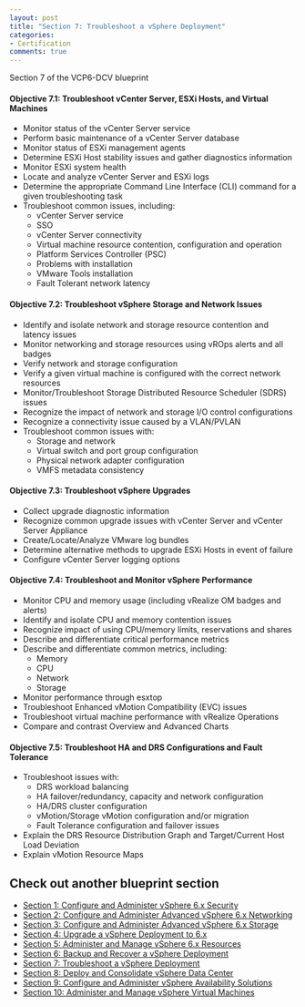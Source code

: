 ```yaml
---
layout: post
title: "Section 7: Troubleshoot a vSphere Deployment"
categories:
- Certification
comments: true
---
```

Section 7 of the VCP6-DCV blueprint

#### Objective 7.1: Troubleshoot vCenter Server, ESXi Hosts, and Virtual Machines
- Monitor status of the vCenter Server service
- Perform basic maintenance of a vCenter Server database
- Monitor status of ESXi management agents
- Determine ESXi Host stability issues and gather diagnostics information
- Monitor ESXi system health
- Locate and analyze vCenter Server and ESXi logs
- Determine the appropriate Command Line Interface (CLI) command for a given troubleshooting task
- Troubleshoot common issues, including:
  - vCenter Server service
  - SSO
  - vCenter Server connectivity
  - Virtual machine resource contention, configuration and operation
  - Platform Services Controller (PSC)
  - Problems with installation
  - VMware Tools installation
  - Fault Tolerant network latency

#### Objective 7.2: Troubleshoot vSphere Storage and Network Issues
- Identify and isolate network and storage resource contention and latency issues
- Monitor networking and storage resources using vROps alerts and all badges
- Verify network and storage configuration
- Verify a given virtual machine is configured with the correct network resources
- Monitor/Troubleshoot Storage Distributed Resource Scheduler (SDRS) issues
- Recognize the impact of network and storage I/O control configurations
- Recognize a connectivity issue caused by a VLAN/PVLAN
- Troubleshoot common issues with:
  - Storage and network
  - Virtual switch and port group configuration
  - Physical network adapter configuration
  - VMFS metadata consistency

#### Objective 7.3: Troubleshoot vSphere Upgrades
- Collect upgrade diagnostic information
- Recognize common upgrade issues with vCenter Server and vCenter Server Appliance
- Create/Locate/Analyze VMware log bundles
- Determine alternative methods to upgrade ESXi Hosts in event of failure
- Configure vCenter Server logging options

#### Objective 7.4: Troubleshoot and Monitor vSphere Performance
- Monitor CPU and memory usage (including vRealize OM badges and alerts)
- Identify and isolate CPU and memory contention issues
- Recognize impact of using CPU/memory limits, reservations and shares
- Describe and differentiate critical performance metrics
- Describe and differentiate common metrics, including:
  - Memory
  - CPU
  - Network
  - Storage
- Monitor performance through esxtop
- Troubleshoot Enhanced vMotion Compatibility (EVC) issues
- Troubleshoot virtual machine performance with vRealize Operations
- Compare and contrast Overview and Advanced Charts

#### Objective 7.5: Troubleshoot HA and DRS Configurations and Fault Tolerance
- Troubleshoot issues with:
  - DRS workload balancing
  - HA failover/redundancy, capacity and network configuration
  - HA/DRS cluster configuration
  - vMotion/Storage vMotion configuration and/or migration
  - Fault Tolerance configuration and failover issues
- Explain the DRS Resource Distribution Graph and Target/Current Host Load Deviation
- Explain vMotion Resource Maps

## Check out another blueprint section
- [Section 1: Configure and Administer vSphere 6.x Security](/certification/section-1-configure-and-administer-vsphere-6x-security/)
- [Section 2: Configure and Administer Advanced vSphere 6.x Networking](/certification/section-2-configure-and-administer-advanced-vsphere-6x-networking/)
- [Section 3: Configure and Administer Advanced vSphere 6.x Storage](/certification/section-3-configure-and-administer-advanced-vsphere-6x-storage/)
- [Section 4: Upgrade a vSphere Deployment to 6.x](/certification/section-4-upgrade-a-vsphere-deployment-to-6x/)
- [Section 5: Administer and Manage vSphere 6.x Resources](/certification/section-5-administer-and-manage-vsphere-6x-resources/)
- [Section 6: Backup and Recover a vSphere Deployment](/certification/section-6-backup-and-recover-a-vsphere-deployment/)
- [Section 7: Troubleshoot a vSphere Deployment](/certification/section-7-troubleshoot-a-vsphere-deployment/)
- [Section 8: Deploy and Consolidate vSphere Data Center](/certification/section-8-deploy-and-consolidate-vsphere-data-center/)
- [Section 9: Configure and Administer vSphere Availability Solutions](/certification/section-9-configure-and-administer-vsphere-availability-solutions/)
- [Section 10: Administer and Manage vSphere Virtual Machines](/certification/section-10-administer-and-manage-vsphere-virtual-machines/)
